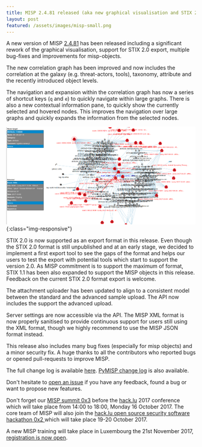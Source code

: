 ```yaml
---
title: MISP 2.4.81 released (aka new graphical visualisation and STIX 2.0 export)
layout: post
featured: /assets/images/misp-small.png
---
```


A new version of MISP [2.4.81](https://github.com/MISP/MISP/tree/v2.4.81) has been released including a significant rework of the graphical visualisation, support for STIX 2.0 export, multiple bug-fixes and improvements for misp-objects.

The new correlation graph has been improved and now includes the correlation at the galaxy (e.g. threat-actors, tools), taxonomy, attribute and the recently introduced object levels.

The navigation and expansion within the correlation graph has now a series of shortcut keys (`q` and `e`) to quickly navigate within large graphs. There is also a new contextual information pane,
to quickly show the currently selected and hovered nodes. This improves the navigation over large graphs and quickly expands the information from the selected nodes.

![MISP 2.4.81 new correlation graph](/assets/images/misp/blog/correlation-graph.png){:class="img-responsive"}

STIX 2.0 is now supported as an export format in this release. Even though the STIX 2.0 format is still unpublished and at an early stage, we decided to implement a first export tool to see the gaps of
the format and helps our users to test the export with potential tools which start to support the version 2.0. As MISP commitment is to support the maximum of format, STIX 1.1 has been also expanded
to support the MISP objects in this release. Feedback on the current STIX 2.0 format export is welcome.

The attachment uploader has been updated to align to a consistent model between the standard and the advanced sample upload. The API now includes the support the advanced upload.

Server settings are now accessible via the API. The MISP XML format is now properly sanitised to provide continuous support for users still using the XML format, though we highly recommend to use the MISP JSON format instead. 

This release also includes many bug fixes (especially for misp objects) and a minor security fix. A huge thanks to all the contributors who reported bugs or opened pull-requests to improve MISP.

The full change log is available [here](https://www.misp.software/Changelog.txt). [PyMISP change log](https://www.misp.software/PyMISP-Changelog.txt) is also available.

Don't hesitate to [open an issue](https://github.com/MISP/MISP/issues) if you have any feedback, found a bug or want to propose new features.

Don't forget our [MISP summit 0x3](https://2017.hack.lu/misp-summit/) before the [hack.lu](https://2017.hack.lu/) 2017 conference which will take place from 14:00 to 18:00, Monday 16 October 2017. The core team of MISP will also join the [hack.lu open source security software hackathon 0x2 ](https://hackathon.hack.lu/) which will take place 19-20 October 2017.

A new MISP training will take place in Luxembourg the 21st November 2017, [registration is now open](https://www.eventbrite.com/e/misp-training-november-edition-tickets-36347289722).
